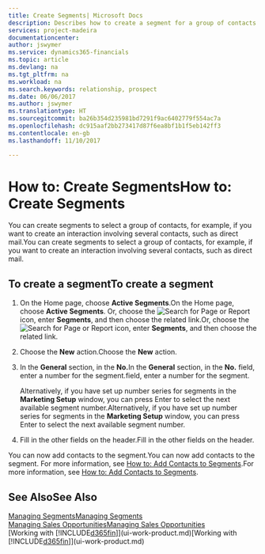 ```yaml
---
title: Create Segments| Microsoft Docs
description: Describes how to create a segment for a group of contacts in Dynamics 365 Business edition, for example, in order to target several contacts with a direct mail.
services: project-madeira
documentationcenter: 
author: jswymer
ms.service: dynamics365-financials
ms.topic: article
ms.devlang: na
ms.tgt_pltfrm: na
ms.workload: na
ms.search.keywords: relationship, prospect
ms.date: 06/06/2017
ms.author: jswymer
ms.translationtype: HT
ms.sourcegitcommit: ba26b354d235981bd7291f9ac6402779f554ac7a
ms.openlocfilehash: dc915aaf2bb273417d87f6ea8bf1b1f5eb142ff3
ms.contentlocale: en-gb
ms.lasthandoff: 11/10/2017

---
```

# <a name="how-to-create-segments"></a><span data-ttu-id="fbb60-103">How to: Create Segments</span><span class="sxs-lookup"><span data-stu-id="fbb60-103">How to: Create Segments</span></span>
<span data-ttu-id="fbb60-104">You can create segments to select a group of contacts, for example, if you want to create an interaction involving several contacts, such as direct mail.</span><span class="sxs-lookup"><span data-stu-id="fbb60-104">You can create segments to select a group of contacts, for example, if you want to create an interaction involving several contacts, such as direct mail.</span></span>

## <a name="to-create-a-segment"></a><span data-ttu-id="fbb60-105">To create a segment</span><span class="sxs-lookup"><span data-stu-id="fbb60-105">To create a segment</span></span>
1. <span data-ttu-id="fbb60-106">On the Home page, choose **Active Segments**.</span><span class="sxs-lookup"><span data-stu-id="fbb60-106">On the Home page, choose **Active Segments**.</span></span> <span data-ttu-id="fbb60-107">Or, choose the ![Search for Page or Report](media/ui-search/search_small.png "Search for Page or Report icon") icon, enter **Segments**, and then choose the related link.</span><span class="sxs-lookup"><span data-stu-id="fbb60-107">Or, choose the ![Search for Page or Report](media/ui-search/search_small.png "Search for Page or Report icon") icon, enter **Segments**, and then choose the related link.</span></span>
2. <span data-ttu-id="fbb60-108">Choose the **New** action.</span><span class="sxs-lookup"><span data-stu-id="fbb60-108">Choose the **New** action.</span></span>
3. <span data-ttu-id="fbb60-109">In the **General** section, in the **No.**</span><span class="sxs-lookup"><span data-stu-id="fbb60-109">In the **General** section, in the **No.**</span></span> <span data-ttu-id="fbb60-110">field, enter a number for the segment.</span><span class="sxs-lookup"><span data-stu-id="fbb60-110">field, enter a number for the segment.</span></span>

    <span data-ttu-id="fbb60-111">Alternatively, if you have set up number series for segments in the **Marketing Setup** window, you can press Enter to select the next available segment number.</span><span class="sxs-lookup"><span data-stu-id="fbb60-111">Alternatively, if you have set up number series for segments in the **Marketing Setup** window, you can press Enter to select the next available segment number.</span></span>
4. <span data-ttu-id="fbb60-112">Fill in the other fields on the header.</span><span class="sxs-lookup"><span data-stu-id="fbb60-112">Fill in the other fields on the header.</span></span>

<span data-ttu-id="fbb60-113">You can now add contacts to the segment.</span><span class="sxs-lookup"><span data-stu-id="fbb60-113">You can now add contacts to the segment.</span></span> <span data-ttu-id="fbb60-114">For more information, see [How to: Add Contacts to Segments](marketing-add-contact-segment.md).</span><span class="sxs-lookup"><span data-stu-id="fbb60-114">For more information, see [How to: Add Contacts to Segments](marketing-add-contact-segment.md).</span></span>

## <a name="see-also"></a><span data-ttu-id="fbb60-115">See Also</span><span class="sxs-lookup"><span data-stu-id="fbb60-115">See Also</span></span>
[<span data-ttu-id="fbb60-116">Managing Segments</span><span class="sxs-lookup"><span data-stu-id="fbb60-116">Managing Segments</span></span>](marketing-segments.md)  
[<span data-ttu-id="fbb60-117">Managing Sales Opportunities</span><span class="sxs-lookup"><span data-stu-id="fbb60-117">Managing Sales Opportunities</span></span>](marketing-manage-sales-opportunities.md)  
<span data-ttu-id="fbb60-118">[Working with [!INCLUDE[d365fin](includes/d365fin_md.md)]](ui-work-product.md)</span><span class="sxs-lookup"><span data-stu-id="fbb60-118">[Working with [!INCLUDE[d365fin](includes/d365fin_md.md)]](ui-work-product.md)</span></span>  


